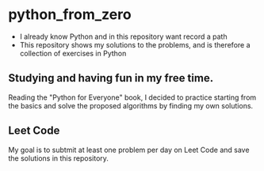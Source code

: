 # python_from_zero 

* I already know Python and in this repository want record a path 
* This repository shows my solutions to the problems, and is therefore a collection of exercises in Python
## Studying and having fun in my free time.

Reading the "Python for Everyone" book, I decided to practice starting from the basics and solve the proposed algorithms by finding my own solutions.

## Leet Code 

My goal is to subtmit at least one problem per day on Leet Code and save the solutions in this repository.